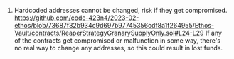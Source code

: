 1. Hardcoded addresses cannot be changed, risk if they get compromised. https://github.com/code-423n4/2023-02-ethos/blob/73687f32b934c9d697b97745356cdf8a1f264955/Ethos-Vault/contracts/ReaperStrategyGranarySupplyOnly.sol#L24-L29 If any of the contracts get compromised or malfunction in some way, there's no real way to change any addresses, so this could result in lost funds.